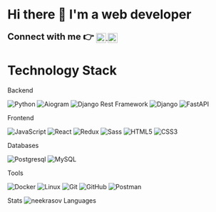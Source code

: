 # Hi there 👋 I'm a web developer

<div>
    <strong style = "font-size: 20px"> Connect with me 👉 </strong> 
    <a href="https://t.me/neekrasov">
        <img align="center" alt="Telegram" width="22px" src="https://camo.githubusercontent.com/5c1975da7d9ab735ceb71c57b6c7e48ff3e08ca4/68747470733a2f2f6564656e742e6769746875622e696f2f537570657254696e7949636f6e732f696d616765732f7376672f74656c656772616d2e737667">
    </a>
    <a href="https://discordapp.com/users/neekrasov#5313">
        <img align="center" alt="Discord" width="22px" src="https://raw.githubusercontent.com/peterthehan/peterthehan/master/assets/discord.svg" />
    </a>
</div>

# Technology Stack

Backend
  
![Python](https://img.shields.io/badge/-Python-black?style=flat-square&logo=Python)
![Aiogram](https://img.shields.io/badge/-Aiogram-blue?style=flat-square&logo=Aiogram)
![Django Rest Framework](https://img.shields.io/badge/DRF-red?style=flat-square&logo=Django)
![Django](https://img.shields.io/badge/-Django-0aad48?style=flat-square&logo=Django)
![FastAPI](https://img.shields.io/badge/-FastAPI-%2300C7B7?style=flat-square&logo=FastAPI)

Frontend  

![JavaScript](https://img.shields.io/badge/-JavaScript-%23F7DF1C?style=flat-square&logo=javascript&logoColor=000000&labelColor=%23F7DF1C&color=%23FFCE5A) 
![React](https://img.shields.io/badge/-React-61DAFB?style=flat-square&logo=react&logoColor=black)
![Redux](https://img.shields.io/badge/-Redux-764ABC?style=flat-square&logo=redux&logoColor=black)
![Sass](https://img.shields.io/badge/-Sass-CC6699?style=flat-square&logo=html5&logoColor=ffffff)
![HTML5](https://img.shields.io/badge/-HTML5-%23E44D27?style=flat-square&logo=html5&logoColor=ffffff)
![CSS3](https://img.shields.io/badge/-CSS3-%231572B6?style=flat-square&logo=css3)

Databases

![Postgresql](https://img.shields.io/badge/-Postgresql-%232c3e50?style=flat-square&logo=Postgresql)
![MySQL](https://img.shields.io/badge/-MySQL-4479A1?style=flat-square&logo=mysql&logoColor=ffffff)

Tools

![Docker](https://img.shields.io/badge/-Docker-46a2f1?style=flat-square&logo=docker&logoColor=white)
![Linux](https://img.shields.io/badge/Linux-black?style=flat-square&logo=linux)
![Git](https://img.shields.io/badge/-Git-black?style=flat-square&logo=git)
![GitHub](https://img.shields.io/badge/-GitHub-181717?style=flat-square&logo=github)
![Postman](https://img.shields.io/badge/Postman-FCA121?style=flat-square&logo=postman)

Stats
![neekrasov Languages](https://github-readme-stats.vercel.app/api/top-langs/?username=neekrasov&layout=compact&count_private=true&theme=dracula)

